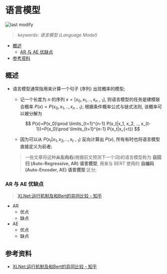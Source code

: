 语言模型
===
<!--START_SECTION:badge-->

![last modify](https://img.shields.io/static/v1?label=last%20modify&message=2025-08-03%2022%3A42%3A16&color=yellowgreen&style=flat-square)

<!--END_SECTION:badge-->
<!--info
top: false
draft: true
hidden: true
tag: [nlp]
-->

> *keywords*: *语言模型 (Language Model)*

<!--START_SECTION:toc-->
- [概述](#概述)
    - [AR 与 AE 优缺点](#ar-与-ae-优缺点)
- [参考资料](#参考资料)
<!--END_SECTION:toc-->

<!-- 快速编辑

> algorithms/[xxx](../../../../algorithms/README.md#xxx)

<div align="center"><img src="../../../_assets/imgs/Sentence-BERT模型图.png" height="300" /></div>

-->


## 概述
- 语言模型通常指用来计算一个句子 (序列) 出现概率的模型; 
    - 记一个长度为 $n$ 的序列 $x=\lbrack x_0, x_1, .., x_{n-1} \rbrack$, 则语言模型的任务是建模联合概率 $P(x)=P(x_0, x_1, .., x_{n-1})$; 根据条件概率公式与链式法则, 该概率可以被分解为 
    
    $$
    P(x)=P(x_0)\prod \limits_{t=1}^{n-1} P(x_t|x_1, x_2, .., x_{t-1})=P(x_0)\prod \limits_{t=1}^{n-1} P(x_t|x_{<t})
    $$

    - 因为可以从 $P(x_t|x_1, x_2, .., x_{t-1})$ 反向计算出 $P(x)$, 所有有时也将语言模型直接定义为前者;
    > 一些文章将这种**从左向右**(根据前文预测下一个词)的语言模型称为 **自回归 (Auto-Regressive, AR) 语言模型**, 用来与 BERT 使用的 **自编码 (Auto-Encoder, AE) 语言模型** 区分;

### AR 与 AE 优缺点
> [XLNet:运行机制及和Bert的异同比较 - 知乎](https://zhuanlan.zhihu.com/p/70257427)
- AR
    - 优点
    - 缺点
- AE
    - 优点
    - 缺点


## 参考资料
- [XLNet:运行机制及和Bert的异同比较 - 知乎](https://zhuanlan.zhihu.com/p/70257427)